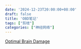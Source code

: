 ```yaml
---
date: '2024-12-23T20:00:00+08:00'
draft: false
title: 'OBD笔记'
tags: ["剪枝"]
categories: ["神经网络"]
---
```


[Optimal Brain Damage](https://xves6ft58q.feishu.cn/docx/RWwtd5DseoZGCvx7LEvcp6Bjn6d?from=from_copylink)
